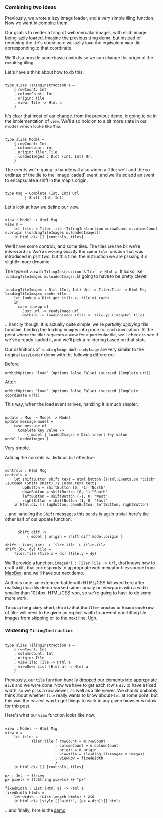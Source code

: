 ### Combining two ideas

Previously, we wrote a lazy image loader, and a very simple tiling
function. Now we want to combine them.

Our goal is to render a tiling of web mercator images, with each image
being lazily loaded. Imagine the previous tiling demo, but instead of
rendering the tile's coordinate we lazily load the equivalent map tile
corresponding to that coordinate.

We'll also provide some basic controls so we can change the origin of
the resulting tiling.

Let's have a think about how to do this.

<pre><code>
type alias TilingInstruction a = 
    { rowCount: Int
    , columnCount: Int
    , origin: Tile
    , view: Tile -> Html a
    }
</code></pre>

It's clear that most of our change, from the previous demo, is going
to be in the implementation of `view`. We'll also hold on to a bit
more state in our model, which looks like this.

<pre><code>
type alias Model = 
    { rowCount: Int
    , columnCount: Int
    , origin: Tiler.Tile
    , loadedImages : Dict (Int, Int) Url
    }
</pre></code>

The events we're going to handle will also widen a little; we'll add
the co-ordinate of the tile to the 'image loaded' event, and we'll
also add an event to encapsulate a shift in the map's origin.

<pre><code>
type Msg = Complete (Int, Int) Url
         | Shift (Int, Int)
</pre></code>

Let's look at how we define our view.

<pre><code>
view : Model -> Html Msg
view m =
    let tiles = Tiler.tile (TilingInstruction m.rowCount m.columnCount m.origin (loadingTileImages m.loadedImages))
    in Html.div [] [controls, tiles]
</code></pre>

We'll have some controls, and some tiles. The tiles are the bit we're
interested in. We're invoking exactly the same `tile` function that
was introduced in part two, but this time, the instruction we are
passing it is slightly more dynamic.

The type of `view` in `TilingInstruction` is `Tile -> Html a`. It
looks like `loadingTileImages m.loadedImages`. is going to have to be
pretty clever.

<pre><code>
loadingTileImages : Dict (Int, Int) Url -> Tiler.Tile -> Html Msg
loadingTileImages cache tile =
    let lookup = Dict.get (tile.x, tile.y) cache
    in 
      case lookup of
        Just url -> readyImage url
        Nothing -> loadingImage (tile.x, tile.y) (imageUrl tile)
</code></pre>

...handily though, it is actually quite simple: we're _partially
applying_ this function, binding the loading images into place for
each invocation. At the point where the tiler requests a view for a
particular tile, we'll check to see if we've already loaded it, and
we'll pick a rendering based on that state.

Our definitions of `loadingImage` and `readyImage` are very similar to
the original `LazyLoader` demo with the following difference:

Before:
<pre><code>onWithOptions "load" (Options False False) (succeed (Complete url))</code></pre>

After:
<pre><code>onWithOptions "load" (Options False False) (succeed (Complete coordinate url))</code></pre>

This way, when the load event arrives, handling it is much simpler.

<pre><code>
update : Msg -> Model -> Model
update message model =
    case message of
      Complete key value ->
          { model | loadedImages = Dict.insert key value model.loadedImages }
</code></pre>

Very simple.

Adding the controls is...tedious but effective:

<pre><code>
controls : Html Msg
controls = 
    let shiftButton shift text = Html.button [(Html.Events.on "click" (succeed (Shift shift)))] [Html.text text]
        upButton = shiftButton (0, -1) "North"
        downButton = shiftButton (0, 1) "South"
        leftButton = shiftButton (-1, 0) "West"
        rightButton = shiftButton (1, 0) "East"
    in Html.div [] [upButton, downButton, leftButton, rightButton]
</code></pre>

...and handling the `Shift` messages this sends is again trivial,
here's the other half of our update function:

<pre><code>
      Shift diff -> 
          { model | origin = shift diff model.origin }

shift : (Int, Int) -> Tiler.Tile -> Tiler.Tile
shift (dx, dy) tile =
    Tiler.Tile (tile.x + dx) (tile.y + dy) 
</code></pre>

We'll provide a function, `imageUrl : Tiler.Tile -> Url`, that knows
how to craft a `URL` that corresponds to appropriate web mercator
tiles source from [MapBox](http://www.mapbox.com), and we'll have our
next demo.

Author's note: an extended battle with HTML/CSS followed here after
realising that this demo worked rather poorly on viewports with a
width smaller than 1024px. HTML/CSS won, so we're going to
have to do some more work.

To cut a long story short, the `div` that the `Tiler` creates to house
each row of tiles will need to be given an explicit width to prevent
non-fitting tile images from skipping on to the next line. Ugh.

### Widening `TilingInstruction`

<pre><code>
type alias TilingInstruction a = 
    { rowCount: Int
    , columnCount: Int
    , origin: Tile
    , viewTile: Tile -> Html a
    , viewRow: List (Html a) -> Html a
    }
</code></pre>

Previously, our `tile` function handily dropped our elements into
appropriate `div`s and we were done. Now we have to get each row's
`div` to have a fixed width, so we pass a row viewer, as well as a
tile viewer. We should probably think about whether `tile` really
wants to know about `Html` at some point, but this was the easiest way
to get things to work in any given browser window for this post.

Here's what our `view` function looks like now:

<pre><code>
view : Model -> Html Msg
view m =
    let tiles = 
            Tiler.tile { rowCount = m.rowCount
                       , columnCount = m.columnCount
                       , origin = m.origin
                       , viewTile = (loadingTileImages m.images)
                       , viewRow = fixedWidth
                       }
    in Html.div [] [controls, tiles]

px : Int -> String
px pixels = (toString pixels) ++ "px"

fixedWidth : List (Html a) -> Html a
fixedWidth htmls = 
    let width = (List.length htmls) * 256
    in Html.div [style [("width", (px width))]] htmls
</code></pre>

...and finally, here is the [demo](demo-3.1.html)
